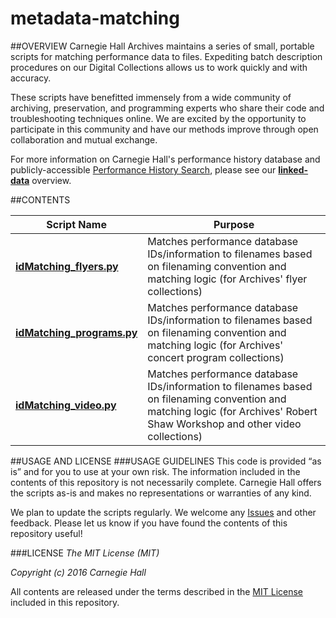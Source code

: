 # metadata-matching

##OVERVIEW
Carnegie Hall Archives maintains a series of small, portable scripts for matching performance data to files. Expediting batch description procedures on our Digital Collections allows us to work quickly and with accuracy.

These scripts have benefitted immensely from a wide community of archiving, preservation, and programming experts who share their code and troubleshooting techniques online. We are excited by the opportunity to participate in this community and have our methods improve through open collaboration and mutual exchange.

For more information on Carnegie Hall's performance history database and publicly-accessible [Performance History Search](http://www.carnegiehall.org/PerformanceHistorySearch/#!), please see our  **[linked-data](https://github.com/CarnegieHall/linked-data#performance-history-database-opas)** overview.

##CONTENTS

| Script Name         | Purpose           |
| ------------- |-------------|
| **[idMatching_flyers.py](https://github.com/CarnegieHall/metadata-matching/blob/master/idMatching_flyers.py)**     | Matches performance database IDs/information to filenames based on filenaming convention and matching logic (for Archives' flyer collections) |
|**[idMatching_programs.py](https://github.com/CarnegieHall/metadata-matching/blob/master/idMatching_programs.py)**      | Matches performance database IDs/information to filenames based on filenaming convention and matching logic (for Archives' concert program collections) |
|**[idMatching_video.py](https://github.com/CarnegieHall/metadata-matching/blob/master/idMatching_video.py)** | Matches performance database IDs/information to filenames based on filenaming convention and matching logic (for Archives' Robert Shaw Workshop and other video collections) |


##USAGE AND LICENSE
###USAGE GUIDELINES
This code is provided “as is” and for you to use at your own risk. The information included in the contents of this repository is not necessarily complete. Carnegie Hall offers the scripts as-is and makes no representations or warranties of any kind.

We plan to update the scripts regularly. We welcome any [Issues](https://github.com/CarnegieHall/metadata-matching/issues) and other feedback. Please let us know if you have found the contents of this repository useful!

###LICENSE
_The MIT License (MIT)_

_Copyright (c) 2016 Carnegie Hall_

All contents are released under the terms described in the [MIT License](https://github.com/CarnegieHall/metadata-matching/blob/master/LICENSE) included in this repository.
